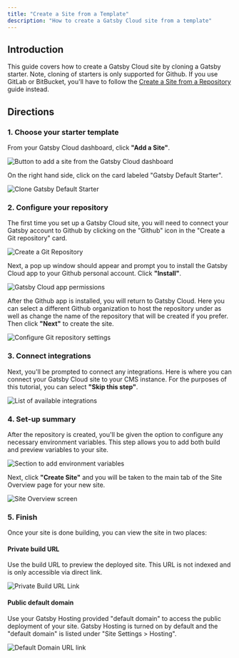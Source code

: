 ```yaml
---
title: "Create a Site from a Template"
description: "How to create a Gatsby Cloud site from a template"
---
```


## Introduction

This guide covers how to create a Gatsby Cloud site by cloning a Gatsby starter. Note, cloning of starters is only supported for Github. If you use GitLab or BitBucket, you'll have to follow the [Create a Site from a Repository](/docs/how-to/cloud/create-site-from-repository/) guide instead.

## Directions

### 1. Choose your starter template

From your Gatsby Cloud dashboard, click **"Add a Site"**.

![Button to add a site from the Gatsby Cloud dashboard](../../images/add-site.png)

On the right hand side, click on the card labeled "Gatsby Default Starter".

![Clone Gatsby Default Starter](../../images/default-starter.png)

### 2. Configure your repository

The first time you set up a Gatsby Cloud site, you will need to connect your Gatsby account to Github by clicking on the "Github" icon in the "Create a Git repository" card.

![Create a Git Repository](../../images/create-git-repo.png)

Next, a pop up window should appear and prompt you to install the Gatsby Cloud app to your Github personal account. Click **"Install"**.

![Gatsby Cloud app permissions](../../images/install-gatsby-cloud-app.png)

After the Github app is installed, you will return to Gatsby Cloud. Here you can select a different Github organization to host the repository under as well as change the name of the repository that will be created if you prefer. Then click **"Next"** to create the site.

![Configure Git repository settings](../../images/configure-repository.png)

### 3. Connect integrations

Next, you'll be prompted to connect any integrations. Here is where you can connect your Gatsby Cloud site to your CMS instance. For the purposes of this tutorial, you can select **"Skip this step"**.

![List of available integrations](../../images/connect-integrations.png)

### 4. Set-up summary

After the repository is created, you'll be given the option to configure any necessary environment variables. This step allows you to add both build and preview variables to your site.

![Section to add environment variables](../../images/setup-summary.png)

Next, click **"Create Site"** and you will be taken to the main tab of the Site Overview page for your new site.

![Site Overview screen](../../images/site-overview.png)

### 5. Finish

Once your site is done building, you can view the site in two places:

#### Private build URL

Use the build URL to preview the deployed site. This URL is not indexed and is only accessible via direct link.

![Private Build URL Link](../../images/private-build-link.png)

#### Public default domain

Use your Gatsby Hosting provided "default domain" to access the public deployment of your site. Gatsby Hosting is turned on by default and the "default domain" is listed under "Site Settings > Hosting".

![Default Domain URL link](../../images/default-domain-link.png)
